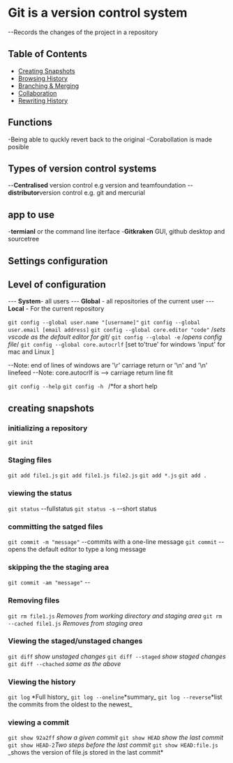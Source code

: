 # Git is a version control system

--Records the changes of the project in a repository

## Table of Contents

- [Creating Snapshots](#create-snapshots)
- [Browsing History](#browsing-history)
- [Branching & Merging](#branching-merging)
- [Collaboration](#collaboration)
- [Rewriting History](#rewriting-history)

## Functions

-Being able to quckly revert back to the original
-Corabollation is made posible

## Types of version control systems

--**Centralised** version control e.g version and teamfoundation
--**distributor**version control e.g. git and mercurial

## app to use

-**termianl** or the command line iterface
-**Gitkraken** GUI, github desktop and sourcetree

## Settings configuration

## Level of configuration

--- **System**- all users
--- **Global** - all repositories of the current user
--- **Local** - For the current repository

 ```git config --global user.name "[username]"```
 ```git config --global user.email [email address]```
 ```git config --global core.editor "code"``` /*sets vscode as the default editor for git*/
 ```git config --global -e``` /*opens config file*/ 
 ```git config --global core.autocrlf``` [set to'true' for windows 'input' for mac and Linux ]

--Note: end of lines of windows are '\r' carriage return or '\n' and '\n' linefeed
--Note: core.autocrlf is --> carriage return line fit

 ```git config --help```
 ```git config -h ``` /*for a short help

## creating snapshots

### initializing a repository


```git init```


### Staging files

```git add file1.js```
```git add file1.js file2.js```
```git add *.js```
```git add .```


### viewing the status

```git status```    --fullstatus
```git status -s``` --short status


### committing the satged files

```git commit -m "message"``` --commits with a one-line message
```git commit```  --opens the default editor to type a long message


### skipping the the staging area

```git commit -am "message"``` --

### Removing files

```git rm file1.js``` _Removes from working directory and staging area_
```git rm --cached file1.js```  _Removes from staging area_

### Viewing the staged/unstaged changes

```git diff``` _show  unstaged changes_ 
```git diff --staged``` _show staged changes_
```git diff --chached``` _same as the above_

### Viewing the history

```git log``` *Full history_
```git log --oneline```*summary_
```git log --reverse```*list the commits from the oldest to the newest_


### viewing a commit

```git show 92a2ff``` _show a given commit_
```git show HEAD``` _show the last commit_
```git show HEAD-2```_Two steps before the last commit_ 
```git show HEAD:file.js``` _shows the version of file.js stored in the last commit*


